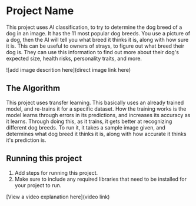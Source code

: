 # Project Name
This project uses AI classification, to try to determine the dog breed of a dog in an image. It has the 11 most popular dog breeds. You use a picture of a dog, then the AI will tell you what breed it thinks it is, along with how sure it is. This can be useful to owners of strays, to figure out what breed their dog is. They can use this information to find out more about their dog's expected size, health risks, personality traits, and more.

![add image descrition here](direct image link here)

## The Algorithm

This project uses transfer learning. This basically uses an already trained model, and re-trains it for a specific dataset. How the training works is the model learns through errors in its predictions, and increases its accuracy as it learns. Through doing this, as it trains, it gets better at recognizing different dog breeds. To run it, it takes a sample image given, and determines what dog breed it thinks it is, along with how accurate it thinks it's prediction is.  

## Running this project

1. Add steps for running this project.
2. Make sure to include any required libraries that need to be installed for your project to run.

[View a video explanation here](video link)
